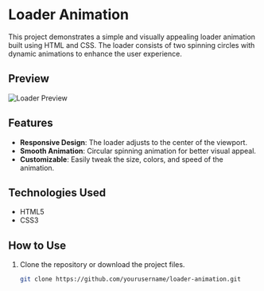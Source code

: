 # Loader Animation

This project demonstrates a simple and visually appealing loader animation built using HTML and CSS. The loader consists of two spinning circles with dynamic animations to enhance the user experience.

## Preview

![Loader Preview](https://via.placeholder.com/800x400?text=Loader+Preview)

## Features

- **Responsive Design**: The loader adjusts to the center of the viewport.
- **Smooth Animation**: Circular spinning animation for better visual appeal.
- **Customizable**: Easily tweak the size, colors, and speed of the animation.

## Technologies Used

- HTML5
- CSS3

## How to Use

1. Clone the repository or download the project files.
   ```bash
   git clone https://github.com/yourusername/loader-animation.git
